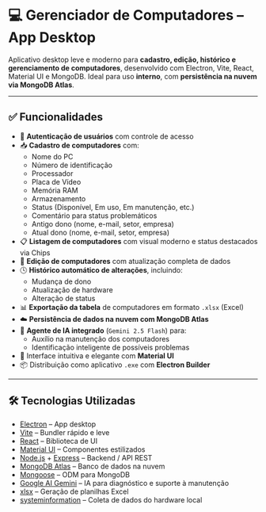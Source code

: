 # 💻 Gerenciador de Computadores – App Desktop

Aplicativo desktop leve e moderno para **cadastro, edição, histórico e gerenciamento de computadores**, desenvolvido com Electron, Vite, React, Material UI e MongoDB. Ideal para uso **interno**, com **persistência na nuvem via MongoDB Atlas**.

---

## ✅ Funcionalidades

- 🔐 **Autenticação de usuários** com controle de acesso
- 📥 **Cadastro de computadores** com:
  - Nome do PC
  - Número de identificação
  - Processador
  - Placa de Vídeo
  - Memória RAM
  - Armazenamento
  - Status (Disponível, Em uso, Em manutenção, etc.)
  - Comentário para status problemáticos
  - Antigo dono (nome, e-mail, setor, empresa)
  - Atual dono (nome, e-mail, setor, empresa)
- 📋 **Listagem de computadores** com visual moderno e status destacados via Chips
- 🔁 **Edição de computadores** com atualização completa de dados
- 🕓 **Histórico automático de alterações**, incluindo:
  - Mudança de dono  
  - Atualização de hardware  
  - Alteração de status
- 📊 **Exportação da tabela** de computadores em formato `.xlsx` (Excel)
- ☁️ **Persistência de dados na nuvem com MongoDB Atlas**
- 🤖 **Agente de IA integrado** (`Gemini 2.5 Flash`) para:
  - Auxílio na manutenção dos computadores  
  - Identificação inteligente de possíveis problemas  
- 🎨 Interface intuitiva e elegante com **Material UI**
- 📦 Distribuição como aplicativo `.exe` com **Electron Builder**

---

## 🛠 Tecnologias Utilizadas

- [Electron](https://www.electronjs.org/) – App desktop
- [Vite](https://vitejs.dev/) – Bundler rápido e leve
- [React](https://react.dev/) – Biblioteca de UI
- [Material UI](https://mui.com/) – Componentes estilizados
- [Node.js](https://nodejs.org/) + [Express](https://expressjs.com/) – Backend / API REST
- [MongoDB Atlas](https://www.mongodb.com/cloud/atlas) – Banco de dados na nuvem
- [Mongoose](https://mongoosejs.com/) – ODM para MongoDB
- [Google AI Gemini](https://aistudio.google.com/) – IA para diagnóstico e suporte à manutenção
- [xlsx](https://www.npmjs.com/package/xlsx) – Geração de planilhas Excel  
- [systeminformation](https://www.npmjs.com/package/systeminformation) – Coleta de dados do hardware local

